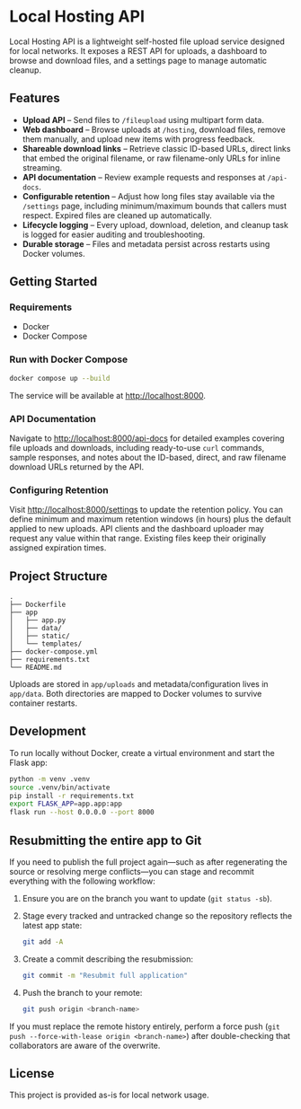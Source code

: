 # Local Hosting API

Local Hosting API is a lightweight self-hosted file upload service designed for local networks. It exposes a REST API for uploads, a dashboard to browse and download files, and a settings page to manage automatic cleanup.

## Features

- **Upload API** – Send files to `/fileupload` using multipart form data.
- **Web dashboard** – Browse uploads at `/hosting`, download files, remove them manually, and upload new items with progress feedback.
- **Shareable download links** – Retrieve classic ID-based URLs, direct links that embed the original filename, or raw filename-only URLs for inline streaming.
- **API documentation** – Review example requests and responses at `/api-docs`.
- **Configurable retention** – Adjust how long files stay available via the `/settings` page, including minimum/maximum bounds that callers must respect. Expired files are cleaned up automatically.
- **Lifecycle logging** – Every upload, download, deletion, and cleanup task is logged for easier auditing and troubleshooting.
- **Durable storage** – Files and metadata persist across restarts using Docker volumes.

## Getting Started

### Requirements

- Docker
- Docker Compose

### Run with Docker Compose

```bash
docker compose up --build
```

The service will be available at <http://localhost:8000>.

### API Documentation

Navigate to <http://localhost:8000/api-docs> for detailed examples covering file uploads and downloads, including ready-to-use
`curl` commands, sample responses, and notes about the ID-based, direct, and raw filename download URLs returned by the API.

### Configuring Retention

Visit <http://localhost:8000/settings> to update the retention policy. You can define minimum and maximum retention windows (in hours) plus the default applied to new uploads. API clients and the dashboard uploader may request any value within that range. Existing files keep their originally assigned expiration times.

## Project Structure

```
.
├── Dockerfile
├── app
│   ├── app.py
│   ├── data/
│   ├── static/
│   └── templates/
├── docker-compose.yml
├── requirements.txt
└── README.md
```

Uploads are stored in `app/uploads` and metadata/configuration lives in `app/data`. Both directories are mapped to Docker volumes to survive container restarts.

## Development

To run locally without Docker, create a virtual environment and start the Flask app:

```bash
python -m venv .venv
source .venv/bin/activate
pip install -r requirements.txt
export FLASK_APP=app.app:app
flask run --host 0.0.0.0 --port 8000
```

## Resubmitting the entire app to Git

If you need to publish the full project again—such as after regenerating the source or resolving merge conflicts—you can
stage and recommit everything with the following workflow:

1. Ensure you are on the branch you want to update (`git status -sb`).
2. Stage every tracked and untracked change so the repository reflects the latest app state:

   ```bash
   git add -A
   ```

3. Create a commit describing the resubmission:

   ```bash
   git commit -m "Resubmit full application"
   ```

4. Push the branch to your remote:

   ```bash
   git push origin <branch-name>
   ```

If you must replace the remote history entirely, perform a force push (`git push --force-with-lease origin <branch-name>`)
after double-checking that collaborators are aware of the overwrite.

## License

This project is provided as-is for local network usage.
